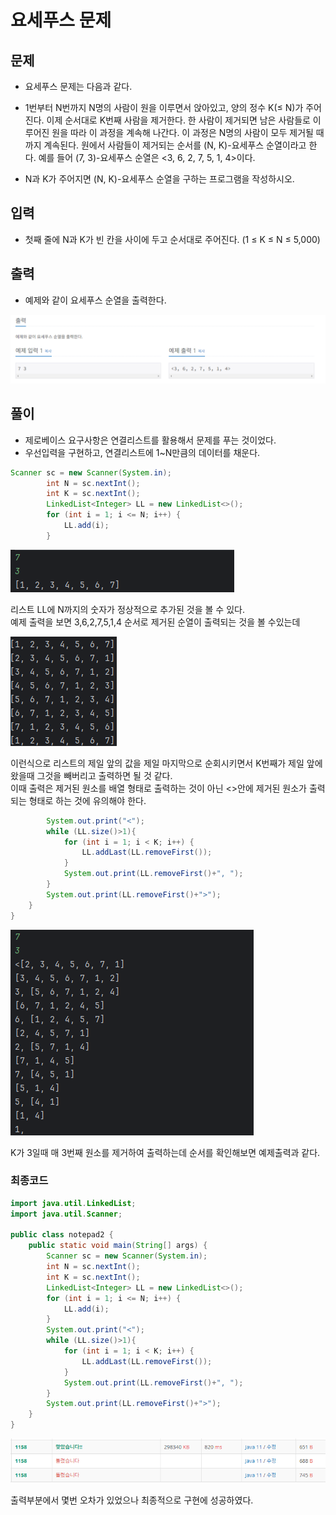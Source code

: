 # 요세푸스 문제
## 문제
- 요세푸스 문제는 다음과 같다.

- 1번부터 N번까지 N명의 사람이 원을 이루면서 앉아있고, 양의 정수 K(≤ N)가 주어진다. 이제 순서대로 K번째 사람을 제거한다. 한 사람이 제거되면 남은 사람들로 이루어진 원을 따라 이 과정을 계속해 나간다. 이 과정은 N명의 사람이 모두 제거될 때까지 계속된다. 원에서 사람들이 제거되는 순서를 (N, K)-요세푸스 순열이라고 한다. 예를 들어 (7, 3)-요세푸스 순열은 <3, 6, 2, 7, 5, 1, 4>이다.

- N과 K가 주어지면 (N, K)-요세푸스 순열을 구하는 프로그램을 작성하시오.

## 입력
- 첫째 줄에 N과 K가 빈 칸을 사이에 두고 순서대로 주어진다. (1 ≤ K ≤ N ≤ 5,000)

## 출력
- 예제와 같이 요세푸스 순열을 출력한다.


![image](./BJ/image-19.png)

## 풀이

- 제로베이스 요구사항은 연결리스트를 활용해서 문제를 푸는 것이었다.
- 우선입력을 구현하고, 연결리스트에 1~N만큼의 데이터를 채운다.
  
```java
Scanner sc = new Scanner(System.in);
        int N = sc.nextInt();
        int K = sc.nextInt();
        LinkedList<Integer> LL = new LinkedList<>();
        for (int i = 1; i <= N; i++) {
            LL.add(i);
        }
```

![image](./BJ/image-20.png)  

리스트 LL에 N까지의 숫자가 정상적으로 추가된 것을 볼 수 있다.  
예제 출력을 보면 3,6,2,7,5,1,4 순서로 제거된 순열이 출력되는 것을 볼 수있는데  

![image](./BJ/image-21.png)  

이런식으로 리스트의 제일 앞의 값을 제일 마지막으로 순회시키면서 K번째가 제일 앞에 왔을때 그것을 빼버리고 출력하면 될 것 같다.  
이때 출력은 제거된 원소를 배열 형태로 출력하는 것이 아닌 <>안에 제거된 원소가 출력되는 형태로 하는 것에 유의해야 한다.

```java
        System.out.print("<");
        while (LL.size()>1){
            for (int i = 1; i < K; i++) {
                LL.addLast(LL.removeFirst());
            }
            System.out.print(LL.removeFirst()+", ");
        }
        System.out.print(LL.removeFirst()+">");
    }
}
```
![image](./BJ/image-22.png)  

K가 3일때 매 3번째 원소를 제거하여 출력하는데 순서를 확인해보면 예제출력과 같다.

### 최종코드
```java
import java.util.LinkedList;
import java.util.Scanner;

public class notepad2 {
    public static void main(String[] args) {
        Scanner sc = new Scanner(System.in);
        int N = sc.nextInt();
        int K = sc.nextInt();
        LinkedList<Integer> LL = new LinkedList<>();
        for (int i = 1; i <= N; i++) {
            LL.add(i);
        }
        System.out.print("<");
        while (LL.size()>1){
            for (int i = 1; i < K; i++) {
                LL.addLast(LL.removeFirst());
            }
            System.out.print(LL.removeFirst()+", ");
        }
        System.out.print(LL.removeFirst()+">");
    }
}
```
![image](./BJ/image-23.png)

출력부분에서 몇번 오차가 있었으나 최종적으로 구현에 성공하였다.